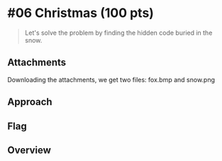 # \#06 Christmas (100 pts)
> Let's solve the problem by finding the hidden code buried in the snow.

## Attachments
Downloading the attachments, we get two files: fox.bmp and snow.png

## Approach

## Flag

## Overview
